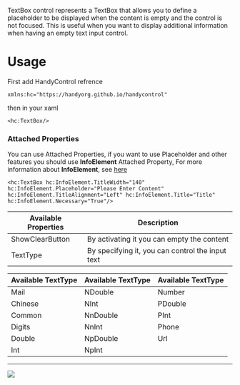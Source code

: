 TextBox control represents a TextBox that allows you to define a placeholder to be displayed when the content is empty and the control is not focused. This is useful when you want to display additional information when having an empty text input control.
# Usage
First add HandyControl refrence
```
xmlns:hc="https://handyorg.github.io/handycontrol"
```
then in your xaml
```
<hc:TextBox/>
```

### Attached Properties
You can use Attached Properties, if you want to use Placeholder and other features you should use **InfoElement** Attached Property, For more information about **InfoElement**, see [here](InfoElement-Attach)
```
<hc:TextBox hc:InfoElement.TitleWidth="140" hc:InfoElement.Placeholder="Please Enter Content" hc:InfoElement.TitleAlignment="Left" hc:InfoElement.Title="Title" hc:InfoElement.Necessary="True"/>
```
| **Available Properti**es | **Description**                                              |
| ------------------------ | ------------------------------------------------------------ |
| ShowClearButton  | By activating it you can empty the content |
| TextType  |By specifying it, you can control the input text |

| Available TextType | Available TextType | Available TextType |
| ------------------ | ------------------ | ------------------ |
| Mail               | NDouble            | Number             |
| Chinese            | NInt               | PDouble            |
| Common             | NnDouble           | PInt               |
| Digits             | NnInt              | Phone              |
| Double             | NpDouble           | Url                |
| Int                | NpInt              |                    |

***

![](https://github.com/HandyOrg/HandyOrgResource/blob/master/HandyControl/Resources/TextBox.jpg)